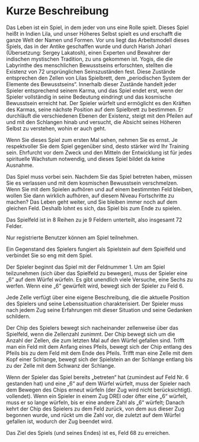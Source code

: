 # Kurze Beschreibung

Das Leben ist ein Spiel, in dem jeder von uns eine Rolle spielt. Dieses Spiel heißt in Indien Lila, und unser Höheres Selbst spielt es und erschafft die ganze Welt der Namen und Formen. Vor uns liegt das Arbeitsmodell dieses Spiels, das in der Antike geschaffen wurde und durch Harish Johari (Übersetzung: Sergey Lakatosh), einen Experten und Bewahrer der indischen mystischen Tradition, zu uns gekommen ist. Yogis, die die Labyrinthe des menschlichen Bewusstseins erforschten, stellten die Existenz von 72 ursprünglichen Seinszuständen fest. Diese Zustände entsprechen den Zellen von Lilas Spielbrett, dem „periodischen System der Elemente des Bewusstseins“. Innerhalb dieser Zustände handelt jeder Spieler entsprechend seinem Karma, und das Spiel endet erst, wenn der Spieler vollständig in seine Bedeutung eindringt und das kosmische Bewusstsein erreicht hat. Der Spieler würfelt und ermöglicht es den Kräften des Karmas, seine nächste Position auf dem Spielbrett zu bestimmen. Er durchläuft die verschiedenen Ebenen der Existenz, steigt mit den Pfeilen auf und mit den Schlangen hinab und versucht, die Absicht seines Höheren Selbst zu verstehen, wohin er auch geht.

Wenn Sie dieses Spiel zum ersten Mal sehen, nehmen Sie es ernst. Je respektvoller Sie dem Spiel gegenüber sind, desto stärker wird Ihr Training sein. Ehrfurcht vor dem Zweck und den Mitteln der Entwicklung ist für jedes spirituelle Wachstum notwendig, und dieses Spiel bildet da keine Ausnahme.

Das Spiel muss vorbei sein. Nachdem Sie das Spiel betreten haben, müssen Sie es verlassen und mit dem kosmischen Bewusstsein verschmelzen. Wenn Sie mit dem Spielen aufhören und auf einem bestimmten Feld bleiben, wollen Sie dann wirklich aufhören, auf diesem Niveau Fortschritte zu machen? Das Leben geht weiter, und Sie bleiben immer noch auf dem gleichen Feld. Deshalb lohnt es sich, das Spiel bis zum Ende zu spielen.

Das Spielfeld ist in 8 Reihen zu je 9 Feldern unterteilt, also insgesamt 72 Felder.

Nur registrierte Benutzer können am Spiel teilnehmen.

Ein Gegenstand des Spielers fungiert als Spielstein auf dem Spielfeld und verbindet Sie so eng mit dem Spiel.

Der Spieler beginnt das Spiel mit der Feldnummer 1. Um am Spiel teilzunehmen (sich über das Spielfeld zu bewegen), muss der Spieler eine „6“ auf dem Würfel würfeln. Es gibt unendlich viele Versuche, eine Sechs zu werfen. Wenn eine „6“ gewürfelt wird, bewegt sich der Spieler zu Feld 6.

Jede Zelle verfügt über eine eigene Beschreibung, die die aktuelle Position des Spielers und seine Lebenssituation charakterisiert. Der Spieler muss nach jedem Zug seine Erfahrungen mit dieser Situation und seine Gedanken schildern.

Der Chip des Spielers bewegt sich nacheinander zellenweise über das Spielfeld, wenn die Zellenzahl zunimmt. Der Chip bewegt sich um die Anzahl der Zellen, die zum letzten Mal auf den Würfel gefallen sind. Trifft man ein Feld mit dem Anfang eines Pfeils, bewegt sich der Chip entlang des Pfeils bis zu dem Feld mit dem Ende des Pfeils. Trifft man eine Zelle mit dem Kopf einer Schlange, bewegt sich der Spielstein an der Schlange entlang bis zu der Zelle mit dem Schwanz der Schlange.

Wenn der Spieler das Spiel bereits „betreten“ hat (zumindest auf Feld Nr. 6 gestanden hat) und eine „6“ auf dem Würfel würfelt, muss der Spieler nach dem Bewegen des Chips erneut würfeln (der Zug wird nicht berücksichtigt). vollendet). Wenn ein Spieler in einem Zug DREI oder öfter eine „6“ würfelt, muss er so lange würfeln, bis er eine andere Zahl als „6“ würfelt; Danach kehrt der Chip des Spielers zu dem Feld zurück, von dem aus dieser Zug begonnen wurde, und rückt um die Zahl vor, die zuletzt auf dem Würfel gefallen ist, wodurch der Zug beendet wird.

Das Ziel des Spiels (und seines Endes) ist es, Feld 68 zu erreichen.
